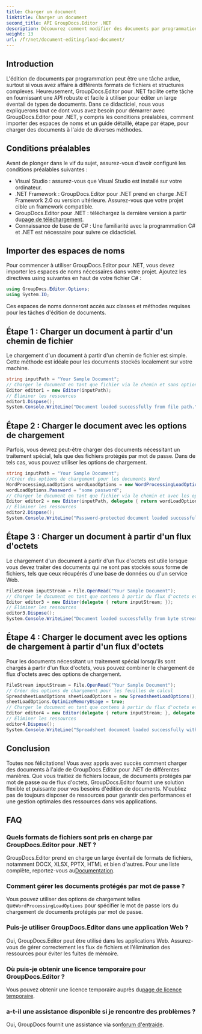 ```yaml
---
title: Charger un document
linktitle: Charger un document
second_title: API GroupDocs.Editor .NET
description: Découvrez comment modifier des documents par programmation avec GroupDocs.Editor for .NET. Guide étape par étape pour le chargement de documents, la gestion des fichiers protégés par mot de passe, et bien plus encore.
weight: 13
url: /fr/net/document-editing/load-document/
---
```

## Introduction
L'édition de documents par programmation peut être une tâche ardue, surtout si vous avez affaire à différents formats de fichiers et structures complexes. Heureusement, GroupDocs.Editor pour .NET facilite cette tâche en fournissant une API robuste et facile à utiliser pour éditer un large éventail de types de documents. Dans ce didacticiel, nous vous expliquerons tout ce dont vous avez besoin pour démarrer avec GroupDocs.Editor pour .NET, y compris les conditions préalables, comment importer des espaces de noms et un guide détaillé, étape par étape, pour charger des documents à l'aide de diverses méthodes.
## Conditions préalables
Avant de plonger dans le vif du sujet, assurez-vous d'avoir configuré les conditions préalables suivantes :
- Visual Studio : assurez-vous que Visual Studio est installé sur votre ordinateur.
- .NET Framework : GroupDocs.Editor pour .NET prend en charge .NET Framework 2.0 ou version ultérieure. Assurez-vous que votre projet cible un framework compatible.
-  GroupDocs.Editor pour .NET : téléchargez la dernière version à partir du[page de téléchargement](https://releases.groupdocs.com/editor/net/).
- Connaissance de base de C# : Une familiarité avec la programmation C# et .NET est nécessaire pour suivre ce didacticiel.
## Importer des espaces de noms
Pour commencer à utiliser GroupDocs.Editor pour .NET, vous devez importer les espaces de noms nécessaires dans votre projet. Ajoutez les directives using suivantes en haut de votre fichier C# :
```csharp
using GroupDocs.Editor.Options;
using System.IO;
```
Ces espaces de noms donneront accès aux classes et méthodes requises pour les tâches d'édition de documents.
## Étape 1 : Charger un document à partir d'un chemin de fichier
Le chargement d'un document à partir d'un chemin de fichier est simple. Cette méthode est idéale pour les documents stockés localement sur votre machine.

```csharp
string inputPath = "Your Sample Document";
// Charger le document en tant que fichier via le chemin et sans options de chargement
Editor editor1 = new Editor(inputPath);
// Éliminer les ressources
editor1.Dispose();
System.Console.WriteLine("Document loaded successfully from file path.");
```
## Étape 2 : Charger le document avec les options de chargement
Parfois, vous devrez peut-être charger des documents nécessitant un traitement spécial, tels que des fichiers protégés par mot de passe. Dans de tels cas, vous pouvez utiliser les options de chargement.

```csharp
string inputPath = "Your Sample Document";
//Créer des options de chargement pour les documents Word
WordProcessingLoadOptions wordLoadOptions = new WordProcessingLoadOptions();
wordLoadOptions.Password = "some password";
// Charger le document en tant que fichier via le chemin et avec les options de chargement
Editor editor2 = new Editor(inputPath, delegate { return wordLoadOptions; });
// Éliminer les ressources
editor2.Dispose();
System.Console.WriteLine("Password-protected document loaded successfully.");
```
## Étape 3 : Charger un document à partir d'un flux d'octets
Le chargement d'un document à partir d'un flux d'octets est utile lorsque vous devez traiter des documents qui ne sont pas stockés sous forme de fichiers, tels que ceux récupérés d'une base de données ou d'un service Web.

```csharp
FileStream inputStream = File.OpenRead("Your Sample Document");
// Charger le document en tant que contenu à partir du flux d'octets et sans options de chargement
Editor editor3 = new Editor(delegate { return inputStream; });
// Éliminer les ressources
editor3.Dispose();
System.Console.WriteLine("Document loaded successfully from byte stream.");
```
## Étape 4 : Charger le document avec les options de chargement à partir d'un flux d'octets
Pour les documents nécessitant un traitement spécial lorsqu'ils sont chargés à partir d'un flux d'octets, vous pouvez combiner le chargement de flux d'octets avec des options de chargement.

```csharp
FileStream inputStream = File.OpenRead("Your Sample Document");
// Créer des options de chargement pour les feuilles de calcul
SpreadsheetLoadOptions sheetLoadOptions = new SpreadsheetLoadOptions();
sheetLoadOptions.OptimizeMemoryUsage = true;
// Charger le document en tant que contenu à partir du flux d'octets et avec les options de chargement
Editor editor4 = new Editor(delegate { return inputStream; }, delegate { return sheetLoadOptions; });
// Éliminer les ressources
editor4.Dispose();
System.Console.WriteLine("Spreadsheet document loaded successfully with load options.");
```
## Conclusion
Toutes nos félicitations! Vous avez appris avec succès comment charger des documents à l'aide de GroupDocs.Editor pour .NET de différentes manières. Que vous traitiez de fichiers locaux, de documents protégés par mot de passe ou de flux d'octets, GroupDocs.Editor fournit une solution flexible et puissante pour vos besoins d'édition de documents. N'oubliez pas de toujours disposer de ressources pour garantir des performances et une gestion optimales des ressources dans vos applications.
## FAQ
### Quels formats de fichiers sont pris en charge par GroupDocs.Editor pour .NET ?
 GroupDocs.Editor prend en charge un large éventail de formats de fichiers, notamment DOCX, XLSX, PPTX, HTML et bien d'autres. Pour une liste complète, reportez-vous au[Documentation](https://tutorials.groupdocs.com/editor/net/).
### Comment gérer les documents protégés par mot de passe ?
 Vous pouvez utiliser des options de chargement telles que`WordProcessingLoadOptions` pour spécifier le mot de passe lors du chargement de documents protégés par mot de passe.
### Puis-je utiliser GroupDocs.Editor dans une application Web ?
Oui, GroupDocs.Editor peut être utilisé dans les applications Web. Assurez-vous de gérer correctement les flux de fichiers et l’élimination des ressources pour éviter les fuites de mémoire.
### Où puis-je obtenir une licence temporaire pour GroupDocs.Editor ?
 Vous pouvez obtenir une licence temporaire auprès du[page de licence temporaire](https://purchase.groupdocs.com/temporary-license/).
### a-t-il une assistance disponible si je rencontre des problèmes ?
 Oui, GroupDocs fournit une assistance via son[forum d'entraide](https://forum.groupdocs.com/c/editor/20).
